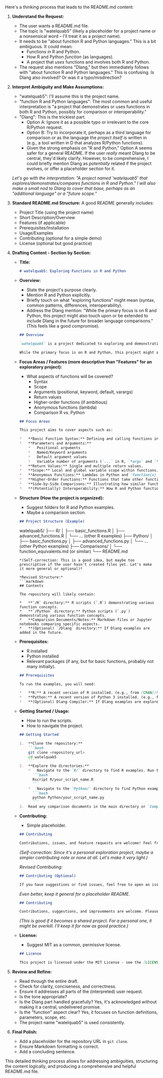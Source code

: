 Here's a thinking process that leads to the README.md content:

1.  **Understand the Request:**
    *   The user wants a README.md file.
    *   The topic is "watelquab5" (likely a placeholder for a project name or a nonsensical word – I'll treat it as a project name).
    *   It needs to be "about function R and Python languages." This is a bit ambiguous. It could mean:
        *   Functions *in* R and Python.
        *   How R and Python *function* (as languages).
        *   A project that *uses* functions and involves both R and Python.
    *   The request also mentions "Dlang," but then immediately follows with "about function R and Python languages." This is confusing. Is Dlang also involved? Or was it a typo/misdirection?

2.  **Interpret Ambiguity and Make Assumptions:**
    *   "watelquab5": I'll assume this is the project name.
    *   "function R and Python languages": The most common and useful interpretation is "a project that demonstrates or uses functions in both R and Python, possibly for comparison or interoperability."
    *   "Dlang": This is the trickiest part.
        *   Option A: Ignore it as a possible typo or irrelevant to the core R/Python request.
        *   Option B: Try to incorporate it, perhaps as a third language for comparison or as the language the *project itself* is written in (e.g., a tool written in D that analyzes R/Python functions).
        *   Given the strong emphasis on "R and Python," Option A seems safer for a general README. If the user *really* meant Dlang to be central, they'd likely clarify. However, to be comprehensive, I could briefly mention Dlang as *potentially* related if the project evolves, or offer a placeholder section for it.

    *Let's go with the interpretation: "A project named 'watelquab5' that explores/demonstrates/compares functions in R and Python." I will also make a small nod to Dlang to cover that base, perhaps as an "additional language" or a "future scope."*

3.  **Standard README.md Structure:**
    A good README generally includes:
    *   Project Title (using the project name)
    *   Short Description/Overview
    *   Features (if applicable)
    *   Prerequisites/Installation
    *   Usage/Examples
    *   Contributing (optional for a simple demo)
    *   License (optional but good practice)

4.  **Drafting Content - Section by Section:**

    *   **Title:**
        ```markdown
        # watelquab5: Exploring Functions in R and Python
        ```

    *   **Overview:**
        *   State the project's purpose clearly.
        *   Mention R and Python explicitly.
        *   Briefly touch on what "exploring functions" might mean (syntax, common patterns, differences, interoperability).
        *   Address the Dlang mention: "While the primary focus is on R and Python, this project might also touch upon or be extended to include Dlang in the future for broader language comparisons." (This feels like a good compromise).

        ```markdown
        ## Overview

        `watelquab5` is a project dedicated to exploring and demonstrating the concept and implementation of functions within the R and Python programming languages. It aims to provide examples, comparisons, and insights into how these two powerful languages handle functional programming paradigms, data manipulation through functions, and common use cases.

        While the primary focus is on R and Python, this project might also touch upon or be extended to include Dlang in the future for broader language comparisons or specific use cases.
        ```

    *   **Focus Areas / Features (more descriptive than "Features" for an exploratory project):**
        *   What aspects of functions will be covered?
            *   Syntax
            *   Scope
            *   Arguments (positional, keyword, default, varargs)
            *   Return values
            *   Higher-order functions (if ambitious)
            *   Anonymous functions (lambda)
            *   Comparison R vs. Python

        ```markdown
        ## Focus Areas

        This project aims to cover aspects such as:

        *   **Basic Function Syntax:** Defining and calling functions in both R and Python.
        *   **Parameters and Arguments:**
            *   Positional arguments
            *   Named/Keyword arguments
            *   Default argument values
            *   Variable number of arguments (`...` in R, `*args` and `**kwargs` in Python)
        *   **Return Values:** Single and multiple return values.
        *   **Scope:** Local and global variable scope within functions.
        *   **Anonymous Functions:** Lambdas in Python and `function(x) ...` in R.
        *   **Higher-Order Functions:** Functions that take other functions as arguments or return them (e.g., `lapply` family in R, `map`, `filter` in Python).
        *   **Side-by-Side Comparisons:** Illustrating how similar functional tasks are accomplished in each language.
        *   **(Potentially) Interoperability:** How R and Python functions can (or cannot easily) interact.
        ```

    *   **Structure (How the project is organized):**
        *   Suggest folders for R and Python examples.
        *   Maybe a comparison section.

        ```markdown
        ## Project Structure (Example)

        ```
        watelquab5/
        ├── R/
        │   ├── basic_functions.R
        │   ├── advanced_functions.R
        │   └── ... (other R examples)
        ├── Python/
        │   ├── basic_functions.py
        │   ├── advanced_functions.py
        │   └── ... (other Python examples)
        ├── Comparisons/
        │   └── function_equivalents.md (or similar)
        └── README.md
        ```
        *(Self-correction: This is a good idea, but maybe too prescriptive if the user hasn't created files yet. Let's make it more general or optional)*

        *Revised Structure:*
        ```markdown
        ## Contents

        The repository will likely contain:

        *   **`/R` directory:** R scripts (`.R`) demonstrating various function concepts.
        *   **`/Python` directory:** Python scripts (`.py`) demonstrating various function concepts.
        *   **Comparison Documents/Notes:** Markdown files or Jupyter notebooks comparing specific aspects.
        *   **(Optional) `/Dlang` directory:** If Dlang examples are added in the future.
        ```

    *   **Prerequisites:**
        *   R installed
        *   Python installed
        *   Relevant packages (if any, but for basic functions, probably not many initially).

        ```markdown
        ## Prerequisites

        To run the examples, you will need:

        *   **R:** A recent version of R installed. (e.g., from [CRAN](https://cran.r-project.org/))
        *   **Python:** A recent version of Python 3 installed. (e.g., from [python.org](https://www.python.org/))
        *   **(Optional) Dlang Compiler:** If Dlang examples are explored. (e.g., DMD, LDC, GDC from [dlang.org](https://dlang.org/download.html))
        ```

    *   **Getting Started / Usage:**
        *   How to run the scripts.
        *   How to navigate the project.

        ```markdown
        ## Getting Started

        1.  **Clone the repository:**
            ```bash
            git clone <repository_url>
            cd watelquab5
            ```
        2.  **Explore the directories:**
            *   Navigate to the `R/` directory to find R examples. Run them using an R interpreter or RStudio:
              ```bash
              Rscript R/your_script_name.R
              ```
            *   Navigate to the `Python/` directory to find Python examples. Run them using the Python interpreter:
              ```bash
              python Python/your_script_name.py
              ```
        3.  Read any comparison documents in the main directory or `Comparisons/` folder.
        ```

    *   **Contributing:**
        *   Simple placeholder.

        ```markdown
        ## Contributing

        Contributions, issues, and feature requests are welcome! Feel free to check [issues page](<link_to_issues_if_public_repo>).
        ```
        *(Self-correction: Since it's a personal exploration project, maybe a simpler contributing note or none at all. Let's make it very light.)*

        *Revised Contributing:*
        ```markdown
        ## Contributing (Optional)

        If you have suggestions or find issues, feel free to open an issue or submit a pull request (if this repository is public and accepting contributions).
        ```
        *Even better, keep it general for a placeholder README.*
        ```markdown
        ## Contributing

        Contributions, suggestions, and improvements are welcome. Please feel free to open an issue or submit a pull request.
        ```
        *(This is good if it becomes a shared project. For a personal one, it might be overkill. I'll keep it for now as good practice.)*

    *   **License:**
        *   Suggest MIT as a common, permissive license.

        ```markdown
        ## License

        This project is licensed under the MIT License - see the [LICENSE.md](LICENSE.md) file for details (if one is added).
        ```

5.  **Review and Refine:**
    *   Read through the entire draft.
    *   Check for clarity, conciseness, and correctness.
    *   Ensure it addresses all parts of the (interpreted) user request.
    *   Is the tone appropriate?
    *   Is the Dlang part handled gracefully? Yes, it's acknowledged without making it a central, undelivered promise.
    *   Is the "function" aspect clear? Yes, it focuses on function definitions, parameters, scope, etc.
    *   The project name "watelquab5" is used consistently.

6.  **Final Polish:**
    *   Add a placeholder for the repository URL in `git clone`.
    *   Ensure Markdown formatting is correct.
    *   Add a concluding sentence.

This detailed thinking process allows for addressing ambiguities, structuring the content logically, and producing a comprehensive and helpful README.md file.